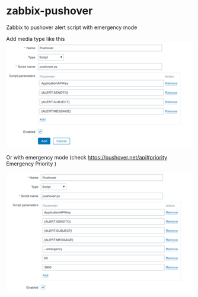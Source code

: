 # zabbix-pushover
Zabbix to pushover alert script with emergency mode

Add media type like this 
![without-emergency.png](without-emergency.png?raw=true "without-emergency")

Or with emergency mode (check https://pushover.net/api#priority Emergency Priority )

![with-emergency.png](with-emergency.png?raw=true "with-emergency")
